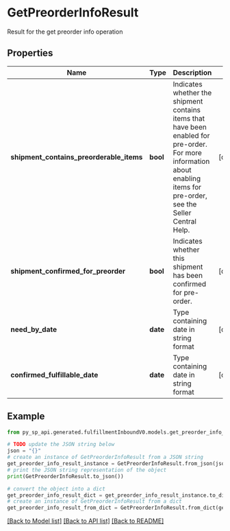 # GetPreorderInfoResult

Result for the get preorder info operation

## Properties

Name | Type | Description | Notes
------------ | ------------- | ------------- | -------------
**shipment_contains_preorderable_items** | **bool** | Indicates whether the shipment contains items that have been enabled for pre-order. For more information about enabling items for pre-order, see the Seller Central Help. | [optional] 
**shipment_confirmed_for_preorder** | **bool** | Indicates whether this shipment has been confirmed for pre-order. | [optional] 
**need_by_date** | **date** | Type containing date in string format | [optional] 
**confirmed_fulfillable_date** | **date** | Type containing date in string format | [optional] 

## Example

```python
from py_sp_api.generated.fulfillmentInboundV0.models.get_preorder_info_result import GetPreorderInfoResult

# TODO update the JSON string below
json = "{}"
# create an instance of GetPreorderInfoResult from a JSON string
get_preorder_info_result_instance = GetPreorderInfoResult.from_json(json)
# print the JSON string representation of the object
print(GetPreorderInfoResult.to_json())

# convert the object into a dict
get_preorder_info_result_dict = get_preorder_info_result_instance.to_dict()
# create an instance of GetPreorderInfoResult from a dict
get_preorder_info_result_from_dict = GetPreorderInfoResult.from_dict(get_preorder_info_result_dict)
```
[[Back to Model list]](../README.md#documentation-for-models) [[Back to API list]](../README.md#documentation-for-api-endpoints) [[Back to README]](../README.md)


